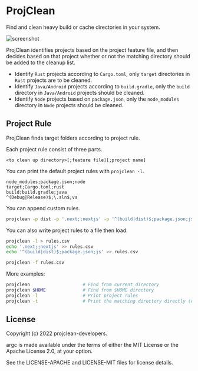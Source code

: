 # ProjClean

Find and clean heavy build or cache directories in your system.

![screenshot](https://user-images.githubusercontent.com/4012553/157594166-74ea021b-2661-4799-993e-b3d80f369f4d.gif)


ProjClean identifies projects based on the project feature file, and then decides based on that project whether or not the matching directory should be added to the cleanup list.

- Identify `Rust` projects according to `Cargo.toml`, only `target` directories in `Rust` projects are to be cleaned.
- Identify `Java/Android` projects according to `build.gradle`, only the `build` directory in `Java/Android` projects should be cleaned.
- Identify `Node` projects based on `package.json`, only the `node_modules` directory in `Node` projects should be cleaned.

## Project Rule

ProjClean finds target folders according to project rule.

Each project rule consist of three parts.
```
<to clean up directory>[;feature file][;project name]
```

You can print the default project rules with `projclean -l`.

```
node_modules;package.json;node
target;Cargo.toml;rust
build;build.gradle;java
^(Debug|Release)$;\.sln$;vs
```

You can append custom rules.

```sh
projclean -p dist -p '.next;;nextjs' -p '^(build|dist)$;package.json;js'
```

You can also write project rules to a file then load.

```sh
projclean -l > rules.csv
echo '.next;;nextjs' >> rules.csv
echo '^(build|dist)$;package.json;js' >> rules.csv

projclean -f rules.csv
```

More examples:

```sh
projclean                    # Find from current directory
projclean $HOME              # Find from $HOME directory
projclean -l                 # Print project rules
projclean -t                 # Print the matching directory directly (without entering tui)
```

## License

Copyright (c) 2022 projclean-developers.

argc is made available under the terms of either the MIT License or the Apache License 2.0, at your option.

See the LICENSE-APACHE and LICENSE-MIT files for license details.